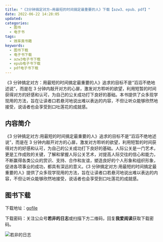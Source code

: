 ```yaml
---
title: "《3分钟搞定对方—用最短的时间搞定最重要的人》下载【azw3、epub、pdf】"
date: 2022-06-22 14:28:05
updated:
categories:
  - 图书
  - 电子书
tags:
  - 效率类书籍
keywords:
  - 图书下载
  - 电子书下载
  - azw3电子书下载
  - epub电子书下载
  - pdf电子书下载
---
```


《3 分钟搞定对方：用最短的时间搞定最重要的人》追求的目标不是“滔滔不绝地述说”，而是在 3 分钟内敲开对方的心扉，激发对方聆听的欲望，利用短暂的时间获得对方的好感和认可，为自己的公关成功打下良好的基础。本书提供了众多现学现用的方法，旨在让读者口若悬河地说出难以表达的内容，不但让听众能够欣然地接受，说话者也会享受到口吐莲花的成就感。

<!-- more -->

## 内容简介

《3 分钟搞定对方:用最短的时间搞定最重要的人》追求的目标不是“滔滔不绝地述说”，而是在 3 分钟内敲开对方的心扉，激发对方聆听的欲望，利用短暂的时间获得对方的好感和认可，为自己的公关成功打下良好的基础。人际公关是一门艺术，更是工作成败的关键，了解和掌握人际公关艺术，对提高人际交往的信心和能力，不断赢得各类公众的赏识、支持、合作和友谊，塑造良好的个人形象和组织形象，促进各项事业的成功，都具有深远的意义。《3 分钟搞定对方:用最短的时间搞定最重要的人》提供了众多现学现用的方法，旨在让读者口若悬河地说出难以表达的内容，不但让听众能够欣然地接受，说话者也会享受到口吐莲花的成就感。

## 图书下载

下载地址：[gofile](http://gofile.me/6gkca/B4i7ThE4F)

下载密码：关注公众号**若非的日志**或扫描下方二维码，回复**我爱阅读**获取下载密码。

![若非的日志](/images/wechat_channel.jpg)
